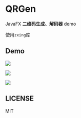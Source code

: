 # QRGen

JavaFX **二维码生成、解码器** demo 

使用`zxing`库




## Demo 

![](http://7xj74s.com1.z0.glb.clouddn.com/2018-01-13-23-11-26_r32.png)

![](http://7xj74s.com1.z0.glb.clouddn.com/2018-01-13-23-12-04_r68.png)

![](http://7xj74s.com1.z0.glb.clouddn.com/2018-01-13-23-13-31_r76.png)

## LICENSE

MIT